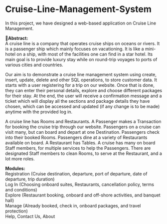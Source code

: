 # Cruise-Line-Management-System
In this project, we have designed a web-based application on Cruise Line Management.

:scroll:<b>Abstract:</b><br>
A cruise line is a company that operates cruise ships on oceans or rivers. It is a passenger ship which mainly focuses on vacationing. It is like a mini-hotel on a ship, with most of the facilities one can find in a star hotel. Its main goal is to provide luxury stay while on round-trip voyages to ports of various cities and countries.

Our aim is to demonstrate a cruise line management system using create, insert, update, delete and other SQL operations, to store customer data. It starts with a user registering for a trip on our website. Once that is done, they can enter their personal details, explore and choose different packages for their stay. At the end, the user will receive a confirmation message and a ticket which will display all the sections and package details they have chosen, which can be accessed and updated (if any change is to be made) anytime with the provided log in.

A cruise line has Rooms and Restaurants. A Passenger makes a Transaction for booking the cruise trip through our website. Passengers on a cruise can visit many, but can board and depart at one Destination. Passengers check into their booked Rooms. Passengers dine at a variety of Restaurants available on board. A Restaurant has Tables. A cruise has many on board Staff members, for multiple services to help the Passengers. There are designated Staff members to clean Rooms, to serve at the Restaurant, and a lot more roles.

<b>Modules:</b><br>
Registration (Cruise destination, departure, port of departure, date of departure, trip duration)<br>
Log In (Choosing onboard suites, Restaurants, cancellation policy, terms and conditions)<br>
Explore (Restaurant booking, onboard and off-shore activities, and banquet hall)<br>
Manage (Already booked, check in, onboard packages, and travel protection)<br>
Help, Contact Us, About <br>
